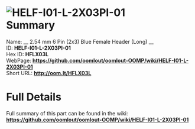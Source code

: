 
![HELF-I01-L-2X03PI-01](https://github.com/oomlout/oomlout-OOMP/blob/master/parts/HELF-I01-L-2X03PI-01/HELF-I01-L-2X03PI-01_420.jpg)   
Summary
=================
  
Name: __ 2.54 mm 6 Pin (2x3) Blue Female Header (Long) __    
ID: __HELF-I01-L-2X03PI-01__   
Hex ID: __HFLX03L__   
WebPage: __https://github.com/oomlout/oomlout-OOMP/wiki/HELF-I01-L-2X03PI-01__   
Short URL: __http://oom.lt/HFLX03L__   

Full Details
==========================
Full summary of this part can be found in the wiki:   
__https://github.com/oomlout/oomlout-OOMP/wiki/HELF-I01-L-2X03PI-01__    

